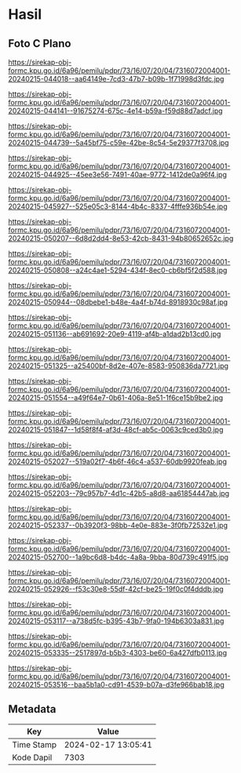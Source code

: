 # Hasil

## Foto C Plano

https://sirekap-obj-formc.kpu.go.id/6a96/pemilu/pdpr/73/16/07/20/04/7316072004001-20240215-044018--aa64149e-7cd3-47b7-b09b-1f71998d3fdc.jpg

https://sirekap-obj-formc.kpu.go.id/6a96/pemilu/pdpr/73/16/07/20/04/7316072004001-20240215-044141--91675274-675c-4e14-b59a-f59d88d7adcf.jpg

https://sirekap-obj-formc.kpu.go.id/6a96/pemilu/pdpr/73/16/07/20/04/7316072004001-20240215-044739--5a45bf75-c59e-42be-8c54-5e29377f3708.jpg

https://sirekap-obj-formc.kpu.go.id/6a96/pemilu/pdpr/73/16/07/20/04/7316072004001-20240215-044925--45ee3e56-7491-40ae-9772-1412de0a96f4.jpg

https://sirekap-obj-formc.kpu.go.id/6a96/pemilu/pdpr/73/16/07/20/04/7316072004001-20240215-045927--525e05c3-8144-4b4c-8337-4fffe936b54e.jpg

https://sirekap-obj-formc.kpu.go.id/6a96/pemilu/pdpr/73/16/07/20/04/7316072004001-20240215-050207--6d8d2dd4-8e53-42cb-8431-94b80652652c.jpg

https://sirekap-obj-formc.kpu.go.id/6a96/pemilu/pdpr/73/16/07/20/04/7316072004001-20240215-050808--a24c4ae1-5294-434f-8ec0-cb6bf5f2d588.jpg

https://sirekap-obj-formc.kpu.go.id/6a96/pemilu/pdpr/73/16/07/20/04/7316072004001-20240215-050944--08dbebe1-b48e-4a4f-b74d-8918930c98af.jpg

https://sirekap-obj-formc.kpu.go.id/6a96/pemilu/pdpr/73/16/07/20/04/7316072004001-20240215-051136--ab691692-20e9-4119-af4b-a1dad2b13cd0.jpg

https://sirekap-obj-formc.kpu.go.id/6a96/pemilu/pdpr/73/16/07/20/04/7316072004001-20240215-051325--a25400bf-8d2e-407e-8583-950836da7721.jpg

https://sirekap-obj-formc.kpu.go.id/6a96/pemilu/pdpr/73/16/07/20/04/7316072004001-20240215-051554--a49f64e7-0b61-406a-8e51-1f6ce15b9be2.jpg

https://sirekap-obj-formc.kpu.go.id/6a96/pemilu/pdpr/73/16/07/20/04/7316072004001-20240215-051847--1d58f8f4-af3d-48cf-ab5c-0063c9ced3b0.jpg

https://sirekap-obj-formc.kpu.go.id/6a96/pemilu/pdpr/73/16/07/20/04/7316072004001-20240215-052027--519a02f7-4b6f-46c4-a537-60db9920feab.jpg

https://sirekap-obj-formc.kpu.go.id/6a96/pemilu/pdpr/73/16/07/20/04/7316072004001-20240215-052203--79c957b7-4d1c-42b5-a8d8-aa61854447ab.jpg

https://sirekap-obj-formc.kpu.go.id/6a96/pemilu/pdpr/73/16/07/20/04/7316072004001-20240215-052337--0b3920f3-98bb-4e0e-883e-3f0fb72532e1.jpg

https://sirekap-obj-formc.kpu.go.id/6a96/pemilu/pdpr/73/16/07/20/04/7316072004001-20240215-052700--1a9bc6d8-b4dc-4a8a-9bba-80d739c491f5.jpg

https://sirekap-obj-formc.kpu.go.id/6a96/pemilu/pdpr/73/16/07/20/04/7316072004001-20240215-052926--f53c30e8-55df-42cf-be25-19f0c0f4dddb.jpg

https://sirekap-obj-formc.kpu.go.id/6a96/pemilu/pdpr/73/16/07/20/04/7316072004001-20240215-053117--a738d5fc-b395-43b7-9fa0-194b6303a831.jpg

https://sirekap-obj-formc.kpu.go.id/6a96/pemilu/pdpr/73/16/07/20/04/7316072004001-20240215-053335--2517897d-b5b3-4303-be60-6a427dfb0113.jpg

https://sirekap-obj-formc.kpu.go.id/6a96/pemilu/pdpr/73/16/07/20/04/7316072004001-20240215-053516--baa5b1a0-cd91-4539-b07a-d3fe966bab18.jpg


## Metadata

| Key        | Value               |
| ---------- | ------------------- |
| Time Stamp | 2024-02-17 13:05:41 |
| Kode Dapil | 7303                |




